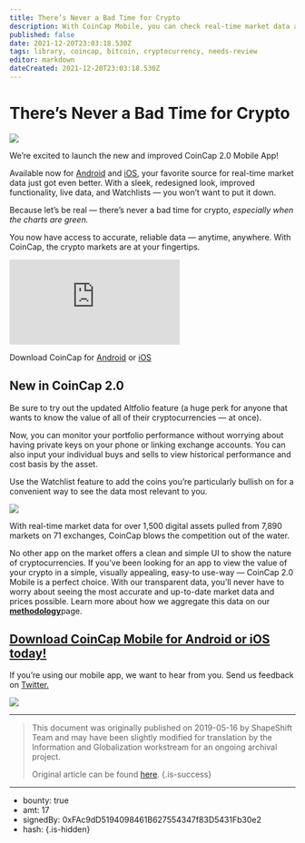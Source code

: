 ```yaml
---
title: There’s Never a Bad Time for Crypto
description: With CoinCap Mobile, you can check real-time market data anytime — anywhere.
published: false
date: 2021-12-20T23:03:18.530Z
tags: library, coincap, bitcoin, cryptocurrency, needs-review
editor: markdown
dateCreated: 2021-12-20T23:03:18.530Z
---
```


# There’s Never a Bad Time for Crypto

![](https://assets.website-files.com/5e9a09610b7dce71f87f7f17/5e9fe29ddf8913d2279dc5e1_1_DlrsI1Zf39aAVQkJin3YgQ.png)

We’re excited to launch the new and improved CoinCap 2.0 Mobile App!

Available now for [Android](http://bit.ly/2WTkY65) and [iOS](https://itunes.apple.com/app/apple-store/id1074052280?pt=117805718&ct=Medium&mt=8), your favorite source for real-time market data just got even better. With a sleek, redesigned look, improved functionality, live data, and Watchlists — you won’t want to put it down.

Because let’s be real — there’s never a bad time for crypto, *especially when the charts are green.*

You now have access to accurate, reliable data — anytime, anywhere. With CoinCap, the crypto markets are at your fingertips.

<iframe allowfullscreen="" frameborder="0" scrolling="auto" src="https://cdn.embedly.com/widgets/media.html?src=https%3A%2F%2Fwww.youtube.com%2Fembed%2FPV71ag6Rojw%3Ffeature%3Doembed&amp;url=http%3A%2F%2Fwww.youtube.com%2Fwatch%3Fv%3DPV71ag6Rojw&amp;image=https%3A%2F%2Fi.ytimg.com%2Fvi%2FPV71ag6Rojw%2Fhqdefault.jpg&amp;key=a19fcc184b9711e1b4764040d3dc5c07&amp;type=text%2Fhtml&amp;schema=youtube"></iframe>

Download CoinCap for [Android](http://bit.ly/2WTkY65) or [iOS](https://itunes.apple.com/app/apple-store/id1074052280?pt=117805718&ct=Medium&mt=8) 

## New in CoinCap 2.0

Be sure to try out the updated Altfolio feature (a huge perk for anyone that wants to know the value of all of their cryptocurrencies — at once).

Now, you can monitor your portfolio performance without worrying about having private keys on your phone or linking exchange accounts. You can also input your individual buys and sells to view historical performance and cost basis by the asset.

Use the Watchlist feature to add the coins you’re particularly bullish on for a convenient way to see the data most relevant to you.

![](https://assets.website-files.com/max/2048/0*z72R2rwELrask6LX)

With real-time market data for over 1,500 digital assets pulled from 7,890 markets on 71 exchanges, CoinCap blows the competition out of the water.

No other app on the market offers a clean and simple UI to show the nature of cryptocurrencies. If you’ve been looking for an app to view the value of your crypto in a simple, visually appealing, easy-to use-way — CoinCap 2.0 Mobile is a perfect choice. With our transparent data, you’ll never have to worry about seeing the most accurate and up-to-date market data and prices possible. Learn more about how we aggregate this data on our [**methodology**](https://coincap.io/methodology)page.

## [**Download CoinCap Mobile for Android or iOS today!**](https://pages.shapeshift.com/coincap-mobile/)

If you’re using our mobile app, we want to hear from you. Send us feedback on [Twitter.](http://twitter.com/ShapeShift_io) <br/> 

[![](https://assets.website-files.com/max/2048/0*HafIyClqADfDUSVq)](https://pages.shapeshift.com/coincap-mobile/)

---

> This document was originally published on 2019-05-16 by ShapeShift Team and may have been slightly modified for translation by the Information and Globalization workstream for an ongoing archival project.
>
> Original article can be found [here](https://shapeshift.com/library/theres-never-a-bad-time-for-crypto).
{.is-success}

---

- bounty: true
- amt: 17
- signedBy: 0xFAc9dD5194098461B627554347f83D5431Fb30e2
- hash: 
{.is-hidden}